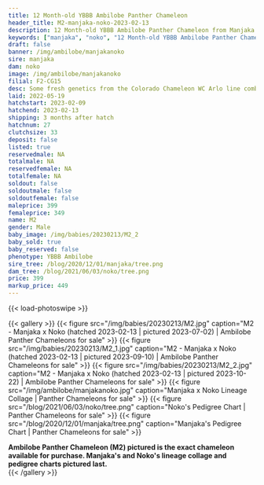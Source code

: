 ```yaml
---
title: 12 Month-old YBBB Ambilobe Panther Chameleon
header_title: M2-manjaka-noko-2023-02-13
description: 12 Month-old YBBB Ambilobe Panther Chameleon from Manjaka and Noko. Some fresh genetics from the Colorado Chameleon WC Arlo line combined with our beautiful female Noko. We've included sire and dam dendrograms if available, but you can view our Manjaka or Noko breeder pages for more information.
keywords: ["manjaka", "noko", "12 Month-old YBBB Ambilobe Panther Chameleon", "baby chameleons for sale", "buy panther chameleon", "panther for sale", "ambilobe panther chameleons for sale", "ambilobe panther chameleon for sale"]
draft: false
banner: /img/ambilobe/manjakanoko
sire: manjaka
dam: noko
image: /img/ambilobe/manjakanoko
filial: F2-CG15
desc: Some fresh genetics from the Colorado Chameleon WC Arlo line combined with our beautiful female Noko.
laid: 2022-05-19
hatchstart: 2023-02-09
hatchend: 2023-02-13
shipping: 3 months after hatch
hatchnum: 27
clutchsize: 33
deposit: false
listed: true
reservedmale: NA
totalmale: NA
reservedfemale: NA
totalfemale: NA
soldout: false
soldoutmale: false
soldoutfemale: false
maleprice: 399
femaleprice: 349
name: M2
gender: Male
baby_image: /img/babies/20230213/M2_2
baby_sold: true
baby_reserved: false
phenotype: YBBB Ambilobe
sire_tree: /blog/2020/12/01/manjaka/tree.png
dam_tree: /blog/2021/06/03/noko/tree.png
price: 399
markup_price: 449
---
```


{{< load-photoswipe >}}

{{< gallery >}}
  {{< figure src="/img/babies/20230213/M2.jpg" caption="M2 - Manjaka x Noko (hatched 2023-02-13 | pictured 2023-07-02) | Ambilobe Panther Chameleons for sale" >}}
  {{< figure src="/img/babies/20230213/M2_1.jpg" caption="M2 - Manjaka x Noko (hatched 2023-02-13 | pictured 2023-09-10) | Ambilobe Panther Chameleons for sale" >}}
  {{< figure src="/img/babies/20230213/M2_2.jpg" caption="M2 - Manjaka x Noko (hatched 2023-02-13 | pictured 2023-10-22) | Ambilobe Panther Chameleons for sale" >}}
  {{< figure src="/img/ambilobe/manjakanoko.jpg" caption="Manjaka x Noko Lineage Collage | Panther Chameleons for sale" >}}
  {{< figure src="/blog/2021/06/03/noko/tree.png" caption="Noko's Pedigree Chart | Panther Chameleons for sale" >}}
  {{< figure src="/blog/2020/12/01/manjaka/tree.png" caption="Manjaka's Pedigree Chart | Panther Chameleons for sale" >}}
  <figcaption itemprop="description"><strong>Ambilobe Panther Chameleon (M2) pictured is the exact chameleon available for purchase. Manjaka's and Noko's lineage collage and pedigree charts pictured last.</strong></figcaption>
{{< /gallery >}}
